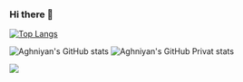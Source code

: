 ### Hi there 👋

<!--
**Aghniyan/Aghniyan** is a ✨ _special_ ✨ repository because its `README.md` (this file) appears on your GitHub profile.

Here are some ideas to get you started:

- 🔭 I’m currently working on ...
- 🌱 I’m currently learning ...
- 👯 I’m looking to collaborate on ...
- 🤔 I’m looking for help with ...
- 💬 Ask me about ...
- 📫 How to reach me: ...
- 😄 Pronouns: ...
- ⚡ Fun fact: ...
-->
[![Top Langs](https://github-readme-stats.vercel.app/api/top-langs/?username=Aghniyan)](https://github.com/anuraghazra/github-readme-stats)

![Aghniyan's GitHub stats](https://github-readme-stats.vercel.app/api?username=Aghniyan&show_icons=true&theme=radical) ![Aghniyan's GitHub Privat stats](https://github-readme-stats.vercel.app/api?username=Aghniyan&show_icons=true&theme=radical&count_private=true)

![](https://komarev.com/ghpvc/?username=Aghniyan&label=VISITOR)
